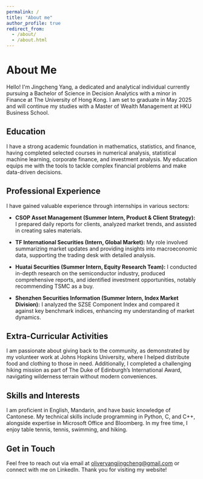 ```yaml
---
permalink: /
title: "About me"
author_profile: true
redirect_from: 
  - /about/
  - /about.html
---
```

# About Me

Hello! I'm Jingcheng Yang, a dedicated and analytical individual currently pursuing a Bachelor of Science in Decision Analytics with a minor in Finance at The University of Hong Kong. I am set to graduate in May 2025 and will continue my studies with a Master of Wealth Management at HKU Business School.

## Education

I have a strong academic foundation in mathematics, statistics, and finance, having completed selected courses in numerical analysis, statistical machine learning, corporate finance, and investment analysis. My education equips me with the tools to tackle complex financial problems and make data-driven decisions.

## Professional Experience

I have gained valuable experience through internships in various sectors:

- **CSOP Asset Management (Summer Intern, Product & Client Strategy):** I prepared daily reports for clients, analyzed market trends, and assisted in creating sales materials.
  
- **TF International Securities (Intern, Global Market):** My role involved summarizing market updates and providing insights into macroeconomic data, supporting the trading desk with detailed analysis.

- **Huatai Securities (Summer Intern, Equity Research Team):** I conducted in-depth research on the semiconductor industry, produced comprehensive reports, and identified investment opportunities, notably recommending TSMC as a buy.

- **Shenzhen Securities Information (Summer Intern, Index Market Division):** I analyzed the SZSE Component Index and compared it against key benchmark indices, enhancing my understanding of market dynamics.

## Extra-Curricular Activities

I am passionate about giving back to the community, as demonstrated by my volunteer work at Johns Hopkins University, where I helped distribute food and clothing to those in need. Additionally, I completed a challenging hiking mission as part of The Duke of Edinburgh’s International Award, navigating wilderness terrain without modern conveniences.

## Skills and Interests

I am proficient in English, Mandarin, and have basic knowledge of Cantonese. My technical skills include programming in Python, C, and C++, alongside expertise in Microsoft Office and Bloomberg. In my free time, I enjoy table tennis, tennis, swimming, and hiking.

## Get in Touch

Feel free to reach out via email at oliveryangjingcheng@gmail.com or connect with me on LinkedIn. Thank you for visiting my website!
